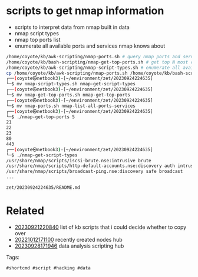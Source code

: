 # scripts to get nmap information

- scripts to interpret data from nmap built in data
- nmap script types
- nmap top ports list
- enumerate all available ports and services nmap knows about

```bash
/home/coyote/kb/awk-scripting/nmap-ports.sh # query nmap ports and service description definitions
/home/coyote/kb/bash-scripting/nmap-get-top-ports.sh # get top N most common ports from nmap list pass argument
/home/coyote/kb/awk-scripting/nmap-script-types.sh # enumerate all available types of nmap scripts
cp /home/coyote/kb/awk-scripting/nmap-ports.sh /home/coyote/kb/bash-scripting/nmap-get-top-ports.sh /home/coyote/kb/awk-scripting/nmap-script-types.sh .
┌──(coyote㉿netbook3)-[~/environment/zet/20230924224635]
└─$ mv nmap-script-types.sh nmap-get-script-types
┌──(coyote㉿netbook3)-[~/environment/zet/20230924224635]
└─$ mv nmap-get-top-ports.sh nmap-get-top-ports
┌──(coyote㉿netbook3)-[~/environment/zet/20230924224635]
└─$ mv nmap-ports.sh nmap-list-all-ports-services
┌──(coyote㉿netbook3)-[~/environment/zet/20230924224635]
└─$ ./nmap-get-top-ports 5
21
22
23
80
443
┌──(coyote㉿netbook3)-[~/environment/zet/20230924224635]
└─$ ./nmap-get-script-types
/usr/share/nmap/scripts/iscsi-brute.nse:intrusive brute
/usr/share/nmap/scripts/http-default-accounts.nse:discovery auth intrusive
/usr/share/nmap/scripts/broadcast-ping.nse:discovery safe broadcast
...
```

` zet/20230924224635/README.md `

# Related

- [20230921220840](/zet/20230921220840/README.md) list of kb scripts that i could decide whether to copy over
- [20221012171100](/zet/20221012171100/README.md) recently created nodes hub
- [20230928171946](/zet/20230928171946/README.md) data analysis scripting hub

Tags:

    #shortcmd #script #hacking #data
